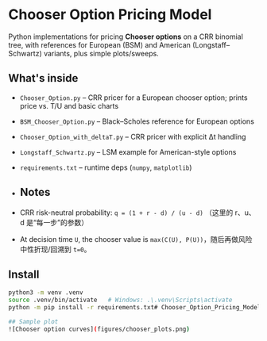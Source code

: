 # Chooser Option Pricing Model

Python implementations for pricing **Chooser options** on a CRR binomial tree, with references for European (BSM) and American (Longstaff–Schwartz) variants, plus simple plots/sweeps.

## What's inside
- `Chooser_Option.py` – CRR pricer for a European chooser option; prints price vs. T/U and basic charts
- `BSM_Chooser_Option.py` – Black–Scholes reference for European options
- `Chooser_Option_with_deltaT.py` – CRR pricer with explicit Δt handling
- `Longstaff_Schwartz.py` – LSM example for American-style options
- `requirements.txt` – runtime deps (`numpy`, `matplotlib`)
  
- ## Notes
- CRR risk-neutral probability: `q = (1 + r - d) / (u - d)` （这里的 r、u、d 是“每一步”的参数）
- At decision time `U`, the chooser value is `max(C(U), P(U))`，随后再做风险中性折现/回溯到 `t=0`。

## Install
```bash
python3 -m venv .venv
source .venv/bin/activate   # Windows: .\.venv\Scripts\activate
python -m pip install -r requirements.txt# Chooser_Option_Pricing_Model

## Sample plot
![Chooser option curves](figures/chooser_plots.png)
